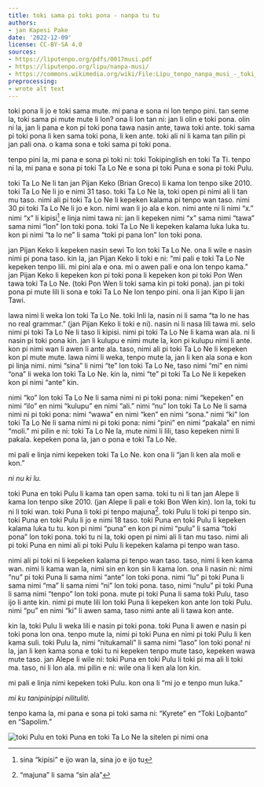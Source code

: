 ```yaml
---
title: toki sama pi toki pona - nanpa tu tu
authors:
- jan Kapesi Pake
date: '2022-12-09'
license: CC-BY-SA 4.0
sources:
- https://liputenpo.org/pdfs/0017musi.pdf
- https://liputenpo.org/lipu/nanpa-musi/
- https://commons.wikimedia.org/wiki/File:Lipu_tenpo_nanpa_musi_-_toki_sama_toki_pona.png
preprocessing:
- wrote alt text
---
```


toki pona li jo e toki sama mute. mi pana e sona ni lon tenpo pini. tan seme la, toki sama pi mute mute li lon? ona li lon tan ni: jan li olin e toki pona. olin ni la, jan li pana e kon pi toki pona tawa nasin ante, tawa toki ante. toki sama pi toki pona li ken sama toki pona, li ken ante. toki ali ni li kama tan pilin pi jan pali ona. o kama sona e toki sama pi toki pona.

tenpo pini la, mi pana e sona pi toki ni: toki Tokipinglish en toki Ta Ti. tenpo ni la, mi pana e sona pi toki Ta Lo Ne e sona pi toki Puna e sona pi toki Pulu.

toki Ta Lo Ne li tan jan Pijan Keko (Brian Greco) li kama lon tenpo sike 2010. toki Ta Lo Ne li jo e nimi 31 taso. toki Ta Lo Ne la, toki open pi nimi ali li tan mu taso. nimi ali pi toki Ta Lo Ne li kepeken kalama pi tenpo wan taso. nimi 30 pi toki Ta Lo Ne li jo e kon. nimi wan li jo ala e kon. nimi ante ni li nimi “x.” nimi “x” li kipisi[^1] e linja nimi tawa ni: jan li kepeken nimi “x” sama nimi “tawa” sama nimi “lon” lon toki pona. toki Ta Lo Ne li kepeken kalama luka luka tu. kon pi nimi “ta lo ne” li sama “toki pi pana lon” lon toki pona.

[^1]: sina “kipisi” e ijo wan la, sina jo e ijo tu

jan Pijan Keko li kepeken nasin sewi To lon toki Ta Lo Ne. ona li wile e nasin nimi pi pona taso. kin la, jan Pijan Keko li toki e ni: “mi pali e toki Ta Lo Ne kepeken tenpo lili. mi pini ala e ona. mi o awen pali e ona lon tenpo kama.” jan Pijan Keko li kepeken kon pi toki pona li kepeken kon pi toki Pon Wen tawa toki Ta Lo Ne. (toki Pon Wen li toki sama kin pi toki pona). jan pi toki pona pi mute lili li sona e toki Ta Lo Ne lon tenpo pini. ona li jan Kipo li jan Tawi.

lawa nimi li weka lon toki Ta Lo Ne. toki Inli la, nasin ni li sama “ta lo ne has no real grammar.” (jan Pijan Keko li toki e ni). nasin ni li nasa lili tawa mi. selo nimi pi toki Ta Lo Ne li taso li kipisi. nimi pi toki Ta Lo Ne li kama wan ala. ni li nasin pi toki pona kin. jan li kulupu e nimi mute la, kon pi kulupu nimi li ante. kon pi nimi wan li awen li ante ala. taso, nimi ali pi toki Ta Lo Ne li kepeken kon pi mute mute. lawa nimi li weka, tenpo mute la, jan li ken ala sona e kon pi linja nimi. nimi “sina” li nimi “te” lon toki Ta Lo Ne, taso nimi “mi” en nimi “ona” li weka lon toki Ta Lo Ne. kin la, nimi “te” pi toki Ta Lo Ne li kepeken kon pi nimi “ante” kin.

nimi “ko” lon toki Ta Lo Ne li sama nimi ni pi toki pona: nimi “kepeken” en nimi “ilo” en nimi “kulupu” en nimi “ali.” nimi “nu” lon toki Ta Lo Ne li sama nimi ni pi toki pona: nimi “wawa” en nimi “ken” en nimi “sona.” nimi “ki” lon toki Ta Lo Ne li sama nimi ni pi toki pona: nimi “pini” en nimi “pakala” en nimi “moli.” mi pilin e ni: toki Ta Lo Ne la, mute nimi li lili, taso kepeken nimi li pakala. kepeken pona la, jan o pona e toki Ta Lo Ne.

mi pali e linja nimi kepeken toki Ta Lo Ne. kon ona li “jan li ken ala moli e kon.”

*ni nu ki lu.*

toki Puna en toki Pulu li kama tan open sama. toki tu ni li tan jan Alepe li kama lon tenpo sike 2010. (jan Alepe li pali e toki Bon Wen kin). lon la, toki tu ni li toki wan. toki Puna li toki pi tenpo majuna[^2]. toki Pulu li toki pi tenpo sin. toki Puna en toki Pulu li jo e nimi 18 taso. toki Puna en toki Pulu li kepeken kalama luka tu tu. kon pi nimi “puna” en kon pi nimi “pulu” li sama “toki pona” lon toki pona. toki tu ni la, toki open pi nimi ali li tan mu taso. nimi ali pi toki Puna en nimi ali pi toki Pulu li kepeken kalama pi tenpo wan taso.

[^2]: “majuna” li sama “sin ala”

nimi ali pi toki ni li kepeken kalama pi tenpo wan taso. taso, nimi li ken kama wan. nimi li kama wan la, nimi sin en kon sin li kama lon. ona li nasin ni: nimi “nu” pi toki Puna li sama nimi “ante” lon toki pona. nimi “lu” pi toki Puna li sama nimi “ma” li sama nimi “ni” lon toki pona. taso, nimi “nulu” pi toki Puna li sama nimi “tenpo” lon toki pona. mute pi toki Puna li sama toki Pulu, taso ijo li ante kin. nimi pi mute lili lon toki Puna li kepeken kon ante lon toki Pulu. nimi “pu” en nimi “ki” li awen sama, taso nimi ante ali li tawa kon ante.

kin la, toki Pulu li weka lili e nasin pi toki pona. toki Puna li awen e nasin pi toki pona lon ona. tenpo mute la, nimi pi toki Puna en nimi pi toki Pulu li ken kama suli. toki Pulu la, nimi “nitukamali” li sama nimi “laso” lon toki pona! ni la, jan li ken kama sona e toki tu ni kepeken tenpo mute taso, kepeken wawa mute taso. jan Alepe li wile ni: toki Puna en toki Pulu li toki pi ma ali li toki ma. taso, ni li lon ala. mi pilin e ni: wile ona li ken ala lon kin.

mi pali e linja nimi kepeken toki Pulu. kon ona li “mi jo e tenpo mun luka.”

*mi ku tanipinipipi nilituliti.*

tenpo kama la, mi pana e sona pi toki sama ni: “Kyrete” en “Toki Lojbanto” en “Sapolim.”

![toki Pulu en toki Puna en toki Ta Lo Ne la sitelen pi nimi ona](https://upload.wikimedia.org/wikipedia/commons/3/38/Lipu_tenpo_nanpa_musi_-_toki_sama_toki_pona.png)